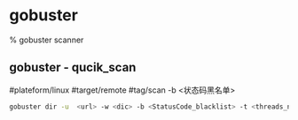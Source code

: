 # gobuster
% gobuster scanner

## gobuster - qucik_scan
#plateform/linux #target/remote #tag/scan
-b <状态码黑名单>
```bash
gobuster dir -u  <url> -w <dic> -b <StatusCode_blacklist> -t <threads_num> -x php,zip,bak,jpg,png,mp4,mkv,txt,html,md,git,7z,rar,db,log,docx,xlsx
```
